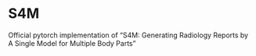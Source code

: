 # S4M
Official pytorch implementation of “S4M: Generating Radiology Reports by A Single Model for Multiple Body Parts”
